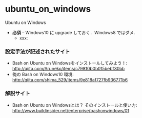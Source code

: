 # ubuntu_on_windows
Ubuntu on Windows


- **必須** –
Windows10 に upgrade しておく．Windows8 ではダメ．
  - xxx:
  
### 設定手法が記述されたサイト
- Bash on Ubuntu on Windowsをインストールしてみよう！: http://qiita.com/Aruneko/items/c79810b0b015bebf30bb
- 俺の Bash on Windows10 環境: http://qiita.com/shima_529/items/9e818af727fb936771b6

### 解説サイト
- Bash on Ubuntu on Windowsとは？ そのインストールと使い方: http://www.buildinsider.net/enterprise/bashonwindows/01

